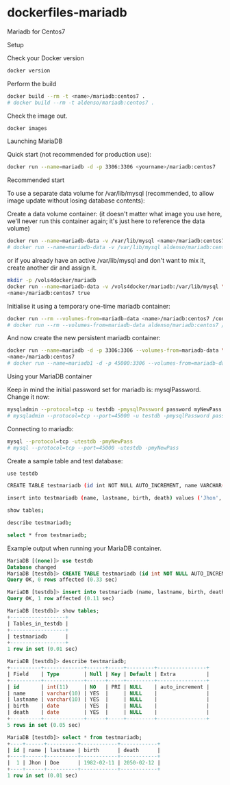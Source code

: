 dockerfiles-mariadb
===================

Mariadb for Centos7

Setup

Check your Docker version

```sh
docker version
```

Perform the build

```sh
docker build --rm -t <name>/mariadb:centos7 .
# docker build --rm -t aldenso/mariadb:centos7 .
```

Check the image out.

```sh
docker images
```

Launching MariaDB

Quick start (not recommended for production use):

```sh
docker run --name=mariadb -d -p 3306:3306 <yourname>/mariadb:centos7
```

Recommended start

To use a separate data volume for /var/lib/mysql (recommended, to allow image update without losing database contents):

Create a data volume container: (it doesn't matter what image you use here, we'll never run this container again; it's just here to reference the data volume)

```sh
docker run --name=mariadb-data -v /var/lib/mysql <name>/mariadb:centos7 true
# docker run --name=mariadb-data -v /var/lib/mysql aldenso/mariadb:centos7 true
```

or if you already have an active /var/lib/mysql and don't want to mix it, create another dir and assign it.

```sh
mkdir -p /vols4docker/mariadb
docker run --name=mariadb-data -v /vols4docker/mariadb:/var/lib/mysql \
<name>/mariadb:centos7 true
```

Initialise it using a temporary one-time mariadb container:

```sh
docker run --rm --volumes-from=mariadb-data <name>/mariadb:centos7 /config_mariadb.sh
# docker run --rm --volumes-from=mariadb-data aldenso/mariadb:centos7 /config_mariadb.sh
```

And now create the new persistent mariadb container:

```sh
docker run --name=mariadb -d -p 3306:3306 --volumes-from=mariadb-data \
<name>/mariadb:centos7
# docker run --name=mariadb1 -d -p 45000:3306 --volumes-from=mariadb-data \ aldenso/mariadb:centos7
```

Using your MariaDB container

Keep in mind the initial password set for mariadb is: mysqlPassword. Change it now:

```sh
mysqladmin --protocol=tcp -u testdb -pmysqlPassword password myNewPass
# mysqladmin --protocol=tcp --port=45000 -u testdb -pmysqlPassword password myNewPass
```

Connecting to mariadb:

```sh
mysql --protocol=tcp -utestdb -pmyNewPass
# mysql --protocol=tcp --port=45000 -utestdb -pmyNewPass
```

Create a sample table and test database:

```sh
use testdb

CREATE TABLE testmariadb (id int NOT NULL AUTO_INCREMENT, name VARCHAR(10), lastname VARCHAR(10), birth DATE, death DATE, PRIMARY KEY(id));

insert into testmariadb (name, lastname, birth, death) values ('Jhon', 'Doe', '1982-02-11', '2050-02-12');

show tables;

describe testmariadb;

select * from testmariadb;
```

Example output when running your MariaDB container.

```sql
MariaDB [(none)]> use testdb
Database changed
MariaDB [testdb]> CREATE TABLE testmariadb (id int NOT NULL AUTO_INCREMENT, name VARCHAR(10), lastname VARCHAR(10), birth DATE, death DATE, PRIMARY KEY(id));
Query OK, 0 rows affected (0.33 sec)

MariaDB [testdb]> insert into testmariadb (name, lastname, birth, death) values ('Jhon', 'Doe', '1982-02-11', '2050-02-12');
Query OK, 1 row affected (0.11 sec)

MariaDB [testdb]> show tables;
+------------------+
| Tables_in_testdb |
+------------------+
| testmariadb      |
+------------------+
1 row in set (0.01 sec)

MariaDB [testdb]> describe testmariadb;
+----------+-------------+------+-----+---------+----------------+
| Field    | Type        | Null | Key | Default | Extra          |
+----------+-------------+------+-----+---------+----------------+
| id       | int(11)     | NO   | PRI | NULL    | auto_increment |
| name     | varchar(10) | YES  |     | NULL    |                |
| lastname | varchar(10) | YES  |     | NULL    |                |
| birth    | date        | YES  |     | NULL    |                |
| death    | date        | YES  |     | NULL    |                |
+----------+-------------+------+-----+---------+----------------+
5 rows in set (0.05 sec)

MariaDB [testdb]> select * from testmariadb;
+----+------+----------+------------+------------+
| id | name | lastname | birth      | death      |
+----+------+----------+------------+------------+
|  1 | Jhon | Doe      | 1982-02-11 | 2050-02-12 |
+----+------+----------+------------+------------+
1 row in set (0.01 sec)
```
